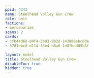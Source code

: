 ```yaml
---
ppid: 4341
name: Steelhead Volley Gun Crew
role: unit
factions:
- mercenaries
scans: 2
cards:
- cfb44d6d-84f4-3b03-9b2d-143880ebc6de
- 8781ebc8-d114-33e4-b8a0-1d8fbad05b8f

layout: model
title: Steelhead Volley Gun Crew
disableToc: true
hidden: true
---
```

